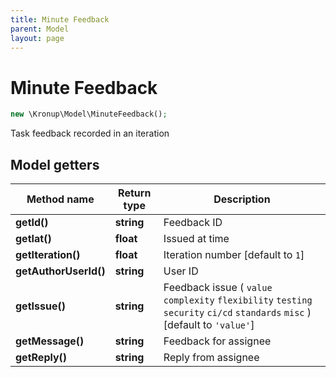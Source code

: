 ```yaml
---
title: Minute Feedback
parent: Model
layout: page
---
```


# Minute Feedback

```php
new \Kronup\Model\MinuteFeedback();
```

Task feedback recorded in an iteration

## Model getters

Method name | Return type | Description
------------ | ------------- | -------------
**getId()** | **string** | Feedback ID
**getIat()** | **float** | Issued at time
**getIteration()** | **float** | Iteration number   [default to `1`]
**getAuthorUserId()** | **string** | User ID
**getIssue()** | **string** | Feedback issue ( `value` `complexity` `flexibility` `testing` `security` `ci/cd` `standards` `misc` )  [default to `'value'`]
**getMessage()** | **string** | Feedback for assignee
**getReply()** | **string** | Reply from assignee

